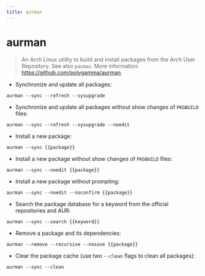 ```yaml
---
title: aurman
---
```

# aurman

> An Arch Linux utility to build and install packages from the Arch User Repository.
> See also `pacman`.
> More information: <https://github.com/polygamma/aurman>.

- Synchronize and update all packages:

`aurman --sync --refresh --sysupgrade`

- Synchronize and update all packages without show changes of `PKGBUILD` files:

`aurman --sync --refresh --sysupgrade --noedit`

- Install a new package:

`aurman --sync {{package}}`

- Install a new package without show changes of `PKGBUILD` files:

`aurman --sync --noedit {{package}}`

- Install a new package without prompting:

`aurman --sync --noedit --noconfirm {{package}}`

- Search the package database for a keyword from the official repositories and AUR:

`aurman --sync --search {{keyword}}`

- Remove a package and its dependencies:

`aurman --remove --recursive --nosave {{package}}`

- Clear the package cache (use two `--clean` flags to clean all packages):

`aurman --sync --clean`
